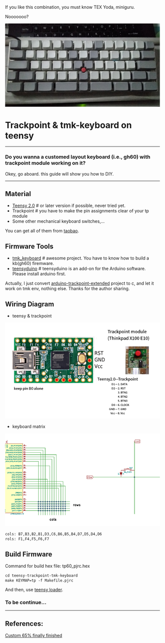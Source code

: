 If you like this combination, you must know TEX Yoda, miniguru.

Nooooooo?

![](img/tpgh60.png)

# Trackpoint & tmk-keyboard on teensy
---
### Do you wanna a customed layout keyboard (i.e., gh60) with trackpoint module working on it?

Okey, go aboard. this guide will show you how to DIY.

---

## Material

* [Teensy 2.0](https://www.pjrc.com/store/teensy.html)  # or later version if possible, never tried yet.
* Trackpoint # you have to make the pin assignments clear of your tp module
* Some other mechanical keyboard switches,...

You can get all of them from [taobao](https://www.taobao.com/).

## Firmware Tools

* [tmk_keyboard](https://github.com/tmk/tmk_keyboard)  # awesome project. You have to know how to build a kb(gh60) firemware.
* [teensyduino](https://www.pjrc.com/teensy/teensyduino.html)  # teensyduino is an add-on for the Arduino software. Please install arduino first.

Actually, I just convert [arduino-trackpoint-extended](https://github.com/rampadc/arduino-trackpoint-extended) project to c, and let it work on tmk env, nothing else. Thanks for the author sharing.

## Wiring Diagram

* teensy & trackpoint

![](img/teensy-trackpoint.png)

* keyboard matrix

![](img/keyboard-matrix.png)

    cols: B7,B3,B2,B1,D3,C6,B6,B5,B4,D7,D5,D4,D6
    rols: F1,F4,F5,F6,F7

## Build Firmware

Command for build hex file: tp60_pjrc.hex

    cd teensy-trackpoint-tmk-keyboard
    make KEYMAP=tp -f Makefile.pjrc

And then, use [teensy loader](https://www.pjrc.com/teensy/loader.html).

### To be continue...

---

## References:

[Custom 65% finally finished](https://deskthority.net/workshop-f7/brownfox-step-by-step-t6050.html)


